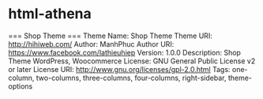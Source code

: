 # html-athena
=== Shop Theme ===  Theme Name: Shop Theme Theme URI: http://hihiweb.com/ Author: ManhPhuc Author URI: https://www.facebook.com/lathieuhiep Version: 1.0.0 Description: Shop Theme WordPress, Woocommerce License: GNU General Public License v2 or later License URI: http://www.gnu.org/licenses/gpl-2.0.html Tags: one-column, two-columns, three-columns, four-columns, right-sidebar,  theme-options
